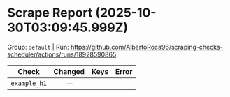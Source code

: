 # Scrape Report (2025-10-30T03:09:45.999Z)

Group: `default`  |  Run: https://github.com/AlbertoRoca96/scraping-checks-scheduler/actions/runs/18928590865

| Check | Changed | Keys | Error |
|---|:---:|:--|:--|
| `example_h1` | — |  |  |
